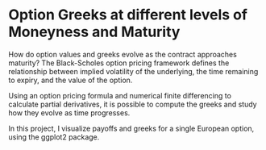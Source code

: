 # Option Greeks at different levels of Moneyness and Maturity

How do option values and greeks evolve as the contract approaches maturity?
The Black-Scholes option pricing framework defines the relationship between implied volatility of the underlying, the time remaining to expiry, and the value of the option.

Using an option pricing formula and numerical finite differencing to calculate partial derivatives, it is possible to compute the greeks and study how they evolve as time progresses.

In this project, I visualize payoffs and greeks for a single European option, using the ggplot2 package.